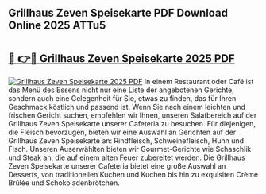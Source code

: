 ## Grillhaus Zeven Speisekarte PDF Download Online 2025 ATTu5

# <h2><a href="http://gcczl7h.nevu.top/?p=Grillhaus+Zeven+Speisekarte">🔗 👉🔴 Grillhaus Zeven Speisekarte 2025 PDF</a></h2>

[![Grillhaus Zeven Speisekarte 2025 PDF](https://i.imgur.com/dBaPXMq.png)](http://gcczl7h.nevu.top/?p=Grillhaus+Zeven+Speisekarte)
In einem Restaurant oder Café ist das Menü des Essens nicht nur eine Liste der angebotenen Gerichte, sondern auch eine Gelegenheit für Sie, etwas zu finden, das für Ihren Geschmack köstlich und passend ist. Wenn Sie nach einem leichten und frischen Gericht suchen, empfehlen wir Ihnen, unseren Salatbereich auf der Grillhaus Zeven Speisekarte unserer Cafeteria zu besuchen. Für diejenigen, die Fleisch bevorzugen, bieten wir eine Auswahl an Gerichten auf der Grillhaus Zeven Speisekarte an: Rindfleisch, Schweinefleisch, Huhn und Fisch. Unseren Auserwählten bieten wir Gourmet-Gerichte wie Schaschlik und Steak an, die auf einem alten Feuer zubereitet werden. Die Grillhaus Zeven Speisekarte unserer Cafeteria bietet eine große Auswahl an Desserts, von traditionellen Kuchen und Kuchen bis hin zu exquisiten Crème Brûlée und Schokoladenbrötchen.
